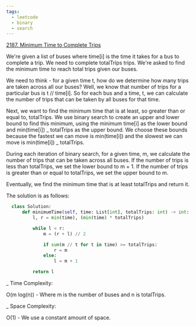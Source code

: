```yaml
---
tags:
  - leetcode
  - binary
  - search
---
```


<a href="https://leetcode.com/problems/minimum-time-to-complete-trips/">
2187. Minimum Time to Complete Trips</a>

We're given a list of buses where time[i] is the time it takes for a bus to
complete a trip. We need to complete totalTrips trips. We're asked to find the
minimum time to reach total trips given our buses.

We need to think - for a given time t, how do we determine how many trips are
taken across all our buses? Well, we know that number of trips for a particular
bus is t // time[i]. So for each bus and a time, t, we can calculate the number
of trips that can be taken by all buses for that time.

Next, we want to find the minimum time that is at least, so greater than or
equal to, totalTrips. We use binary search to create an upper and lower bound to
find this minimum, using the minimum time[i] as the lower bound and min(time[i])
_ totalTrips as the upper bound. We choose these bounds because the fastest we
can move is min(time[i]) and the slowest we can move is min(time[i]) _
totalTrips.

During each iteration of binary search, for a given time, m, we calculate the
number of trips that can be taken across all buses. If the number of trips is
less than totalTrips, we set the lower bound to m + 1. If the number of trips is
greater than or equal to totalTrips, we set the upper bound to m.

Eventually, we find the minimum time that is at least totalTrips and return it.

The solution is as follows:

```python
  class Solution:
      def minimumTime(self, time: List[int], totalTrips: int) -> int:
          l, r = min(time), (min(time) * totalTrips)

          while l < r:
              m = (r + l) // 2

              if sum(m // t for t in time) >= totalTrips:
                  r = m
              else:
                  l = m + 1

          return l
```

\_ Time Complexity:

O(m log(n)) - Where m is the number of buses and n is totalTrips.

\_ Space Complexity:

O(1) - We use a constant amount of space.
